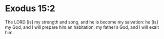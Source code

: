 # Exodus 15:2

The LORD [is] my strength and song, and he is become my salvation: he [is] my God, and I will prepare him an habitation; my father’s God, and I will exalt him.